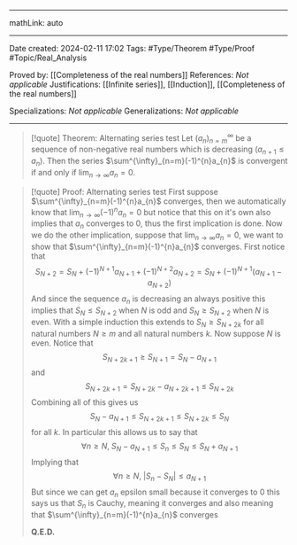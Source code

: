 
---

mathLink: auto

---
Date created: 2024-02-11 17:02
Tags: #Type/Theorem  #Type/Proof #Topic/Real_Analysis 

Proved by: [[Completeness of the real numbers]]
References: _Not applicable_
Justifications: [[Infinite series]], [[Induction]], [[Completeness of the real numbers]]

Specializations: _Not applicable_
Generalizations: _Not applicable_

---  

> [!quote] Theorem: Alternating series test
> Let $(a_n)^\infty_{n=m}$ be a sequence of non-negative real numbers which is decreasing ($a_{n+1}\leq a_{n}$). Then the series $\sum^{\infty}_{n=m}(-1)^{n}a_{n}$ is convergent if and only if $\lim_{ n \to \infty }a_{n}=0$.

>[!quote] Proof: Alternating series test
>First suppose $\sum^{\infty}_{n=m}(-1)^{n}a_{n}$ converges, then we automatically know that $\lim_{ n \to \infty }(-1)^{n}a_{n}=0$ but notice that this on it's own also implies that $a_{n}$ converges to $0$, thus the first implication is done. Now we do the other implication, suppose that $\lim_{ n \to \infty }a_{n}=0$, we want to show that $\sum^{\infty}_{n=m}(-1)^{n}a_{n}$ converges. First notice that $$ S_{N+2}=S_{N}+(-1)^{N+1}a_{N+1}+(-1)^{N+2}a_{N+2}=S_{N}+(-1)^{N+1}(a_{N+1}-a_{N+2}) $$ And since the sequence $a_n$ is decreasing an always positive this implies that $S_{N}\leq S_{N+2}$ when $N$ is odd and $S_{N}\geq S_{N+2}$ when $N$ is even. With a simple induction this extends to $S_{N}\geq S_{N+2k}$ for all natural numbers $N\geq m$ and all natural numbers $k$. Now suppose $N$ is even. Notice that $$ S_{N+2k+1}\geq S_{N+1}=S_{N}-a_{N+1} $$ and $$ S_{N+2k+1}=S_{N+2k}-a_{N+2k+1}\leq S_{N+2k} $$ Combining all of this gives us $$ S_{N}-a_{N+1}\leq S_{N+2k+1}\leq S_{N+2k}\leq S_{N} $$ for all $k$. In particular this allows us to say that $$ \forall n\geq N,\; S_{N}-a_{N+1}\leq S_{n}\leq S_{N}\leq S_{N}+a_{N+1} $$ Implying that $$ \forall n\geq N,\; \left| S_{n}-S_{N} \right| \leq a_{N+1}  $$ But since we can get $a_n$ epsilon small because it converges to $0$ this says us that $S_{n}$ is Cauchy, meaning it converges and also meaning that $\sum^{\infty}_{n=m}(-1)^{n}a_{n}$ converges
>
>**Q.E.D.**



